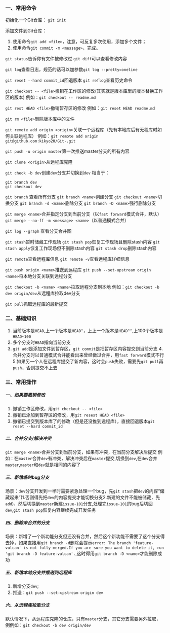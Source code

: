 ### 一、常用命令

初始化一个Git仓库：
`git init`

添加文件到Git仓库：
1. 使用命令`git add <file>`，注意，可反复多次使用，添加多个文件；
2. 使用命令`git commit -m <message>`，完成。

`git status`告诉你有文件被修改过
`git diff`可以查看修改内容

`git log`查看日志，规范的话可以加参数`git log --pretty=oneline`

`git reset --hard commit_id`回退版本
`git reflog`查看历史命令

`git checkout -- <file>`撤销在工作区的修改(其实就是版本库里的版本替换工作区的版本)
例如：`git checkout -- readme.md`

`git rest HEAD <file>`撤销暂存区的修改
例如：`git reset HEAD readme.md`

`git rm <file>`删除版本库中的文件

`git remote add origin <origin>`关联一个远程库（先有本地库后有无程库时如何关联远程库）
例如：`git remote add origin git@github.com:kikyo20/Git-.git`

`git push -u origin master`第一次推送master分支的所有内容

`git clone <origin>`从远程库克隆

`git check -b dev`创建`dev`分支并切换到`dev`
相当于：
```
git branch dev
git checkout dev
```

`git branch` 查看所有分支
`git branch <name>`创建分支
`git checkout <name>`切换分支
`git branch -d <name>`删除分支
`git branch -D <name>`强行删除分支

`git merge <name>`合并指定分支到当前分支（以`fast forward`模式合并，默认）
`git merge --no-ff -m <message> <name>`（以普通模式合并）

`git log --graph` 查看分支合并图

`git stash`暂时储藏工作现场
`git stash pop`恢复工作现场且删除stash内容
`git stash apply`恢复工作现场但不删除stash内容
`git stash drop`删除stash内容

`git remote`查看远程库信息
`git remote -v`查看远程库详细信息

`git push origin <name>`推送到远程库
`git push --set-upstream origin <name>`将本地分支关联到远程分支

`git checkout -b <name> <name>`拉取远程分支到本地
例如：`git checkout -b dev origin/dev`从远程库拉取dev分支

`git pull`抓取远程库的最新提交


### 二、基础知识
1. 当前版本是`HEAD`,上一个版本是`HEAD^`，上上一个版本是`HEAD^^`,上100个版本是`HEAD~100`
2. 多个分支时`HEAD`指向当前分支
3. `git add`是添加文件到暂存区，`git commit`是把暂存区内容提交到当前分支
4.合并分支时以普通模式合并能看出来曾经做过合并，用`fast forward`模式不行
5.如果另一个人在远程库提交了新内容，这时会`push`失败，需要先`git pull`再`push`，否则提交不上去

### 三、常用操作
##### 一、如果要撤销修改
1. 撤销工作区修改，用`git checkout -- <file>`
2. 撤销已添加到暂存区的修改，用`git resest HEAD <file>`
3. 撤销已提交到版本库了的修改（但是还没推到远程库），直接回退版本`git reset --hard commit_id`
##### 二、合并分支/解决冲突
`git merge <name>`合并分支到当前分支，如果有冲突，在当前分支解决后提交
例如：在`master`合并`dev`有冲突，解决冲突后在`master`提交,切换到`dev`,在`dev`合并`master`,`master`和`dev`就是相同的内容了
##### 三、新增临时bug分支
场景：`dev`分支开发到一半时需要紧急处理一个bug，先`git stash`把`dev`的内容“储藏起来”(1.否则得先把`dev`的内容提交才能切换分支2.新建的文件不能被储藏，先`add`)，然后切换到`master`新建`issue-101`分支,处理完`issue-101`的bug后切回`dev`,`git stash pop`恢复内容继续完成开发任务
##### 四、删除未合并的分支
场景：新增了一个新功能分支但还没有合并，然后这个新功能不需要了这个分支得去掉，如果直接用`git branch -d`删除会提示`error: The branch 'feature-vulcan' is not fully merged.If you are sure you want to delete it, run 'git branch -D feature-vulcan'.`,这时得用`git branch -D <name>`才能删除成功
##### 五、新增本地分支并推送到远程库
1. 新增分支`dev`;
2. 推送：`git push --set-upstream origin dev`

##### 六、从远程库拉取分支
默认情况下，从远程库克隆的仓库，只有`master`分支，其它分支需要另外拉取，例例如：`git checkout -b dev origin/dev`